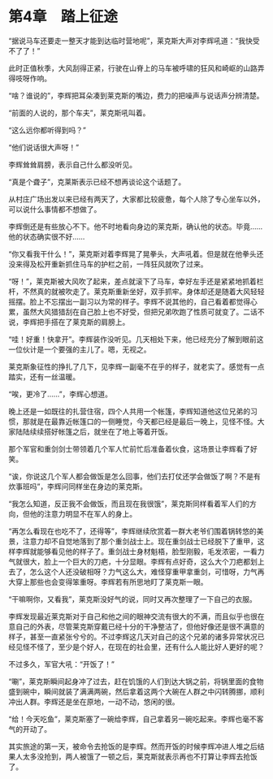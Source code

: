 # 第4章　踏上征途

“据说马车还要走一整天才能到达临时营地呢”，莱克斯大声对李辉吼道：“我快受不了了！”

此时正值秋季，大风刮得正紧，行驶在山脊上的马车被呼啸的狂风和崎岖的山路弄得吱呀作响。

“啥？谁说的”，李辉把耳朵凑到莱克斯的嘴边，费力的把噪声与说话声分辨清楚。

“前面的人说的，那个车夫”，莱克斯吼叫着。

“这么远你都听得到吗？”

“他们说话很大声呀！”

李辉耸耸肩膀，表示自己什么都没听见。

“真是个聋子”，克莱斯表示已经不想再谈论这个话题了。

从村庄广场出发以来已经有两天了，大家都比较疲惫，每个人除了专心坐车以外，可以说什么事情都不想做了。

李辉倒还是有些放心不下。他不时地看向身边的莱克斯，确认他的状态。毕竟……他的状态确实很不好……

“你又看我干什么！”，莱克斯对着李辉晃了晃拳头，大声吼着。但是就在他拳头还没来得及松开重新抓住马车的护栏之前，一阵狂风就吹了过来。

“呀！”，莱克斯被大风吹了起来，差点就滚下了马车，幸好左手还是紧紧地抓着栏杆，不然真的就被吹走了。莱克斯重新坐好，双手抓牢。身体却还是随着大风轻轻摇摆。脸上不忘摆出一副习以为常的样子。李辉不说其他的，自己看着都觉得心累，虽然大风猎猎刮在自己脸上也不好受，但把兄弟吹跑了性质可就变了。二话不说，李辉把手搭在了莱克斯的肩膀上。

“哇！好重！快拿开”。李辉装作没听见。几天相处下来，他已经充分了解到眼前这一位伙计是一个要强的主儿了。嗯，无视之。

莱克斯象征性的挣扎了几下，见李辉一副毫不在乎的样子，就老实了。感觉有一点踏实，还有一丝温暖。

“唉，更冷了……”，李辉心想道。

晚上还是一如既往的扎营住宿，四个人共用一个帐篷，李辉知道他这位兄弟的习惯，那就是在最靠近帐篷口的一侧睡觉，今天都已经是最后一晚上，见怪不怪。大家陆陆续续搭好帐篷之后，就坐在了地上等着开饭。

那个军官和重剑剑士带领着几个军人忙前忙后准备着伙食，这场景让李辉看了好笑。

“诶，你说这几个军人都会做饭是怎么回事，他们去打仗还学会做饭了啊？不是有炊事班吗”，李辉问同样坐在身边的莱克斯。

“我怎么知道，反正我不会做饭，而且现在我很饿”，莱克斯同样看着军人们的方向，但他的注意力明显不在军人的身上。

“再怎么看现在也吃不了，还得等”，李辉继续欣赏着一群大老爷们围着锅转悠的美景，注意力却不自觉地落到了那个重剑战士上。现在重剑战士已经脱下了重甲，这样李辉就能够看见他的样子了。重剑战士身材魁梧，脸型刚毅，毛发浓密，一看力气就很大，脸上一个巨大的刀疤，十分显眼。李辉有点好奇，这么大个刀疤都划上去了，怎么这个人还没破相呀？力气这么大，难怪穿重甲拿重剑，可惜呀，力气再大穿上那些也会变得笨重呀。李辉若有所思地盯了莱克斯一眼。

“干嘛啊你，又看我”，莱克斯没好气的说，同时又再次整理了一下自己的衣服。

李辉发现最近莱克斯对于自己和他之间的眼神交流有很大的不满，而且似乎也很在意自己的外表，尽管莱克斯穿戴已经十分的干净整洁了，但他好像还是很不满意的样子，甚至一直紧张兮兮的。不过李辉这几天对自己的这个兄弟的诸多异常状况已经见怪不怪了，至少是个好人，在现在的社会里，还有什么人能比好人更好的呢？

不过多久，军官大吼：“开饭了！”

“唰”，莱克斯瞬间起身冲了过去，赶在饥饿的人们到达大锅之前，将锅里面的食物盛到碗中，瞬间就装了满满两碗，然后拿着这两个大碗在人群之中闪转腾挪，顺利冲出人群。李辉还是坐在原地，一动不动，悠闲的很。

“给！今天吃鱼”，莱克斯塞了一碗给李辉，自己拿着另一碗吃起来。李辉也毫不客气的开动了。

其实旅途的第一天，被命令去抢饭的是李辉。然而开饭的时候李辉冲进人堆之后结果人太多没抢到，两人被饿了一顿之后，莱克斯就表示再也不打算让李辉去抢饭了。

